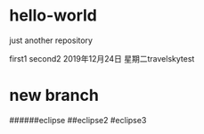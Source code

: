 # hello-world
just another repository

first1
second2
2019年12月24日 星期二travelskytest

new branch
=======
######eclipse
##eclipse2
#eclipse3



